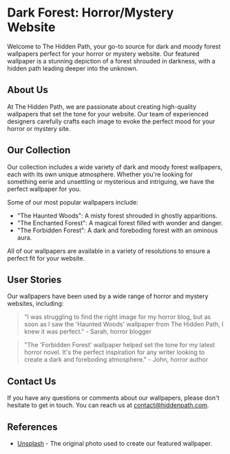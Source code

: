 <!--
Write me content for website with wallpaper which alt text is:

"A dark and moody forest with a hidden path for a horror or mystery website"

The name/title of the page should not be 1:1 copy of the alt text but rather a real content of the website which is using this wallpaper.

- Use markdown format
- Start with the heading
- The content should look like a real website
- Include real sections like references, contact, user stories, etc. use things relevant to the page purpose.
- Feel free to use structure like headings, bullets, numbering, blockquotes, paragraphs, horizontal lines, etc.
- You can use formatting like bold or _italic_
- You can include UTF-8 emojis
- Links should be only #hash anchors (and you can refer to the document itself)
- Do not include images
-->

<!--font:Roboto-->

# Dark Forest: Horror/Mystery Website

Welcome to The Hidden Path, your go-to source for dark and moody forest wallpapers perfect for your horror or mystery website. Our featured wallpaper is a stunning depiction of a forest shrouded in darkness, with a hidden path leading deeper into the unknown.

## About Us

At The Hidden Path, we are passionate about creating high-quality wallpapers that set the tone for your website. Our team of experienced designers carefully crafts each image to evoke the perfect mood for your horror or mystery site.

## Our Collection

Our collection includes a wide variety of dark and moody forest wallpapers, each with its own unique atmosphere. Whether you're looking for something eerie and unsettling or mysterious and intriguing, we have the perfect wallpaper for you.

Some of our most popular wallpapers include:

-   "The Haunted Woods": A misty forest shrouded in ghostly apparitions.
-   "The Enchanted Forest": A magical forest filled with wonder and danger.
-   "The Forbidden Forest": A dark and foreboding forest with an ominous aura.

All of our wallpapers are available in a variety of resolutions to ensure a perfect fit for your website.

## User Stories

Our wallpapers have been used by a wide range of horror and mystery websites, including:

> "I was struggling to find the right image for my horror blog, but as soon as I saw the 'Haunted Woods' wallpaper from The Hidden Path, I knew it was perfect." - Sarah, horror blogger

> "The 'Forbidden Forest' wallpaper helped set the tone for my latest horror novel. It's the perfect inspiration for any writer looking to create a dark and foreboding atmosphere." - John, horror author

## Contact Us

If you have any questions or comments about our wallpapers, please don't hesitate to get in touch. You can reach us at [contact@hiddenpath.com](#contact).

## References

-   [Unsplash](https://unsplash.com/photos/0p7qS8V6gTw) - The original photo used to create our featured wallpaper.
